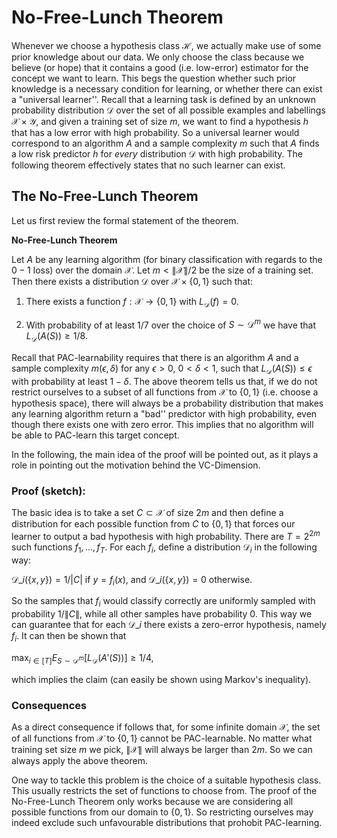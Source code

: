 # No-Free-Lunch Theorem

Whenever we choose a hypothesis class $\mathcal{H}$, we actually make use of some prior knowledge about our data. We only choose the class because we believe (or hope) that it contains a good (i.e. low-error) estimator for the concept we want to learn.
This begs the question whether such prior knowledge is a necessary condition for learning, or whether there can exist a "universal learner''. Recall that a learning task is defined by an unknown probability distribution $\mathcal{D}$ over the set of all possible examples and labellings $\mathcal{X}\times \mathcal{Y}$, and given a training set of size $m$, we want to find a hypothesis $h$ that has a low error with high probability. So a universal learner would correspond to an algorithm $A$ and a sample complexity $m$ such that $A$ finds a low risk predictor $h$ for *every* distribution $\mathcal{D}$ with high probability. The following theorem effectively states that no such learner can exist.

  

## The No-Free-Lunch Theorem

Let us first review the formal statement of the theorem.

**No-Free-Lunch Theorem**

Let $A$ be any learning algorithm (for binary classification with regards to the $0-1$ loss) over the domain $\mathcal{X}$. Let $m < \|\mathcal{X}\|/2$ be the size of a training set. Then there exists a distribution $\mathcal{D}$ over $\mathcal{X}\times \lbrace 0,1 \rbrace$ such that:

1. There exists a function $f : \mathcal{X} \to \lbrace 0,1 \rbrace$ with $L_{\mathcal{D}}(f) = 0.$

2. With probability of at least $1/7$ over the choice of $S \sim \mathcal{D}^{m}$ we have that $L_{\mathcal{D}}(A(S)) \geq 1/8$.

Recall that PAC-learnability requires that there is an algorithm $A$ and a sample complexity $m(\epsilon,\delta)$ for any $\epsilon>0$, $0<\delta<1$, such that $L_{\mathcal{D}}(A(S)) \leq \epsilon$ with probability at least $1-\delta$. 
The above theorem tells us that, if we do not restrict ourselves to a subset of all functions from $\mathcal{X}$ to $\lbrace 0,1 \rbrace$ (i.e. choose a hypothesis space), there will always be a probability distribution that makes any learning algorithm return a "bad'' predictor with high probability, even though there exists one with zero error. This implies that no algorithm will be able to PAC-learn this target concept.

In the following, the main idea of the proof will be pointed out, as it plays a role in pointing out the motivation behind the VC-Dimension.

### Proof (sketch): ### 

The basic idea is to take a set $C \subset \mathcal{X}$ of size $2m$ and then define a distribution for each possible function from $C$ to $\lbrace 0,1 \rbrace$ that forces our learner to output a bad hypothesis with high probability.
There are $T = 2^{2m}$ such functions $f_{1},...,f_{T}$. For each $f_{i}$, define a distribution $\mathcal{D}_{i}$ in the following way:

$\mathcal{D}\_{i}(\lbrace x,y \rbrace ) = 1/|C|$ if  $y = f_{i}(x)$, and
$\mathcal{D}\_{i}(\lbrace x,y \rbrace ) = 0$ otherwise.

So the samples that $f_{i}$ would classify correctly are uniformly sampled with probability $1/\|C\|$, while all other samples have probability 0. This way we can guarantee that for each $\mathcal{D}\_{i}$ there exists a zero-error hypothesis, namely $f_{i}$. It can then be shown that 

$\max_{i\in [T]} E_{S\sim\mathcal{D}^{m}} [L_{\mathcal{D}}(A'(S))] \geq 1/4,$

which implies the claim (can easily be shown using Markov's inequality).

### Consequences ###

As a direct consequence if follows that, for some infinite domain $\mathcal{X}$, the set of all functions from $\mathcal{X}$ to $\lbrace 0,1 \rbrace$ cannot be PAC-learnable. No matter what training set size $m$ we pick, $\|\mathcal{X}\|$ will always be larger than $2m$. So we can always apply the above theorem.

One way to tackle this problem is the choice of a suitable hypothesis class. This usually restricts the set of functions to choose from. The proof of the No-Free-Lunch Theorem only works because we are considering all possible functions from our domain to $\lbrace 0,1 \rbrace$. So restricting ourselves may indeed exclude such unfavourable distributions that prohobit PAC-learning.
